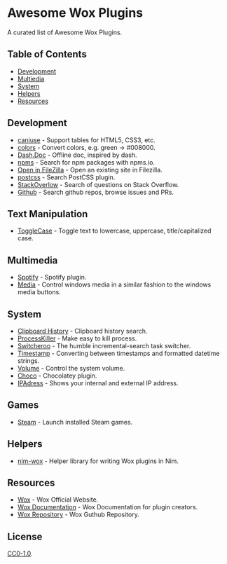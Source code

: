 # Awesome Wox Plugins

A curated list of Awesome Wox Plugins.

## Table of Contents

- [Development](#development)
- [Multiedia](#multimedia)
- [System](#system)
- [Helpers](#helpers)
- [Resources](#resources)

## Development

- [caniuse](https://github.com/roose/Wox.Plugin.CanIUse) - Support tables for HTML5, CSS3, etc.
- [colors](https://github.com/roose/Wox.Plugin.Colors) - Convert colors, e.g. green → #008000.
- [Dash.Doc](https://github.com/qianlifeng/Wox.Plugin.Doc) -  Offline doc, inspired by dash.
- [npms](https://github.com/roose/wox-npms-search) - Search for npm packages with npms.io.
- [Open in FileZilla](https://github.com/roose/Wox.Plugin.OpenInFileZilla) -  Open an existing site in Filezilla.
- [postcss](https://github.com/roose/wox-postcss-search) -  Search PostCSS plugin.
- [StackOverlow](https://github.com/amalyushko/Wox.Plugin.StackOverlow) -  Search of questions on Stack Overflow.
- [Github](https://github.com/JohnTheGr8/Wox.Plugin.Github) - Search github repos, browse issues and PRs.

## Text Manipulation

- [ToggleCase](https://github.com/sobujbd/Wox.Plugin.ToggleCase) - Toggle text to lowercase, uppercase, title/capitalized case.    

## Multimedia

- [Spotify](https://github.com/JohnTheGr8/Wox.Plugin.Spotify) - Spotify plugin.
- [Media](https://github.com/JulianGi/Wox.Plugin.Media) - Control windows media in a similar fashion to the windows media buttons.    

## System

- [Clipboard History](https://github.com/Wox-launcher/Wox.Plugin.ClipboardManager) - Clipboard history search.
- [ProcessKiller](https://github.com/cxfksword/Wox.Plugin.ProcessKiller) - Make easy to kill process.
- [Switcheroo](https://github.com/Wox-launcher/Wox.Plugin.Switcheroo) - The humble incremental-search task switcher.
- [Timestamp](https://github.com/cxfksword/Wox.Plugin.Timestamp) - Converting between timestamps and formatted datetime strings.
- [Volume](https://github.com/rohm1/wox.plugin.volume) -  Control the system volume.
- [Choco](https://github.com/blastdan/Wox.Plugin.Choco) - Chocolatey plugin.
- [IPAdress](https://github.com/ishu3101/Wox.Plugin.IPAddress) - Shows your internal and external IP address.

## Games

- [Steam](https://github.com/SkaceKamen/Wox.Plugin.Steam) - Launch installed Steam games.

## Helpers

- [nim-wox](https://github.com/roose/nim-wox) - Helper library for writing Wox plugins in Nim.

## Resources

- [Wox](http://www.getwox.com/) - Wox Official Website.
- [Wox Documentation](http://doc.getwox.com/) - Wox Documentation for plugin creators.
- [Wox Repository](https://github.com/Wox-launcher/Wox) - Wox Guthub Repository.

## License

[CC0-1.0](./LICENSE).